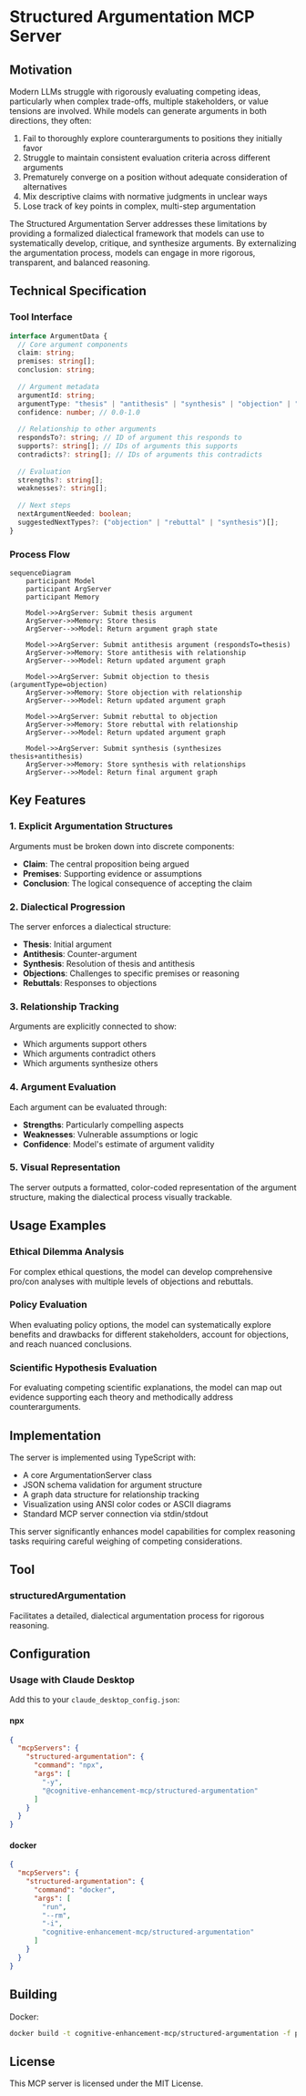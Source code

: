 # Structured Argumentation MCP Server

## Motivation

Modern LLMs struggle with rigorously evaluating competing ideas, particularly when complex trade-offs, multiple stakeholders, or value tensions are involved. While models can generate arguments in both directions, they often:

1. Fail to thoroughly explore counterarguments to positions they initially favor
2. Struggle to maintain consistent evaluation criteria across different arguments
3. Prematurely converge on a position without adequate consideration of alternatives
4. Mix descriptive claims with normative judgments in unclear ways
5. Lose track of key points in complex, multi-step argumentation

The Structured Argumentation Server addresses these limitations by providing a formalized dialectical framework that models can use to systematically develop, critique, and synthesize arguments. By externalizing the argumentation process, models can engage in more rigorous, transparent, and balanced reasoning.

## Technical Specification

### Tool Interface

```typescript
interface ArgumentData {
  // Core argument components
  claim: string;
  premises: string[];
  conclusion: string;
  
  // Argument metadata
  argumentId: string;
  argumentType: "thesis" | "antithesis" | "synthesis" | "objection" | "rebuttal";
  confidence: number; // 0.0-1.0
  
  // Relationship to other arguments
  respondsTo?: string; // ID of argument this responds to
  supports?: string[]; // IDs of arguments this supports
  contradicts?: string[]; // IDs of arguments this contradicts
  
  // Evaluation
  strengths?: string[];
  weaknesses?: string[];
  
  // Next steps
  nextArgumentNeeded: boolean;
  suggestedNextTypes?: ("objection" | "rebuttal" | "synthesis")[];
}
```

### Process Flow

```mermaid
sequenceDiagram
    participant Model
    participant ArgServer
    participant Memory
    
    Model->>ArgServer: Submit thesis argument
    ArgServer->>Memory: Store thesis
    ArgServer-->>Model: Return argument graph state
    
    Model->>ArgServer: Submit antithesis argument (respondsTo=thesis)
    ArgServer->>Memory: Store antithesis with relationship
    ArgServer-->>Model: Return updated argument graph
    
    Model->>ArgServer: Submit objection to thesis (argumentType=objection)
    ArgServer->>Memory: Store objection with relationship
    ArgServer-->>Model: Return updated argument graph
    
    Model->>ArgServer: Submit rebuttal to objection
    ArgServer->>Memory: Store rebuttal with relationship
    ArgServer-->>Model: Return updated argument graph
    
    Model->>ArgServer: Submit synthesis (synthesizes thesis+antithesis)
    ArgServer->>Memory: Store synthesis with relationships
    ArgServer-->>Model: Return final argument graph
```

## Key Features

### 1. Explicit Argumentation Structures

Arguments must be broken down into discrete components:
- **Claim**: The central proposition being argued
- **Premises**: Supporting evidence or assumptions
- **Conclusion**: The logical consequence of accepting the claim

### 2. Dialectical Progression

The server enforces a dialectical structure:
- **Thesis**: Initial argument
- **Antithesis**: Counter-argument
- **Synthesis**: Resolution of thesis and antithesis
- **Objections**: Challenges to specific premises or reasoning
- **Rebuttals**: Responses to objections

### 3. Relationship Tracking

Arguments are explicitly connected to show:
- Which arguments support others
- Which arguments contradict others
- Which arguments synthesize others

### 4. Argument Evaluation

Each argument can be evaluated through:
- **Strengths**: Particularly compelling aspects
- **Weaknesses**: Vulnerable assumptions or logic
- **Confidence**: Model's estimate of argument validity

### 5. Visual Representation

The server outputs a formatted, color-coded representation of the argument structure, making the dialectical process visually trackable.

## Usage Examples

### Ethical Dilemma Analysis
For complex ethical questions, the model can develop comprehensive pro/con analyses with multiple levels of objections and rebuttals.

### Policy Evaluation
When evaluating policy options, the model can systematically explore benefits and drawbacks for different stakeholders, account for objections, and reach nuanced conclusions.

### Scientific Hypothesis Evaluation
For evaluating competing scientific explanations, the model can map out evidence supporting each theory and methodically address counterarguments.

## Implementation

The server is implemented using TypeScript with:
- A core ArgumentationServer class
- JSON schema validation for argument structure
- A graph data structure for relationship tracking
- Visualization using ANSI color codes or ASCII diagrams
- Standard MCP server connection via stdin/stdout

This server significantly enhances model capabilities for complex reasoning tasks requiring careful weighing of competing considerations.

## Tool

### structuredArgumentation

Facilitates a detailed, dialectical argumentation process for rigorous reasoning.

## Configuration

### Usage with Claude Desktop

Add this to your `claude_desktop_config.json`:

#### npx

```json
{
  "mcpServers": {
    "structured-argumentation": {
      "command": "npx",
      "args": [
        "-y",
        "@cognitive-enhancement-mcp/structured-argumentation"
      ]
    }
  }
}
```

#### docker

```json
{
  "mcpServers": {
    "structured-argumentation": {
      "command": "docker",
      "args": [
        "run",
        "--rm",
        "-i",
        "cognitive-enhancement-mcp/structured-argumentation"
      ]
    }
  }
}
```

## Building

Docker:

```bash
docker build -t cognitive-enhancement-mcp/structured-argumentation -f packages/structured-argumentation/Dockerfile .
```

## License

This MCP server is licensed under the MIT License.